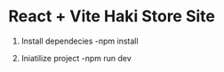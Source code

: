 # React + Vite Haki Store Site

1. Install dependecies
   -npm install

2. Iniatilize project
   -npm run dev
